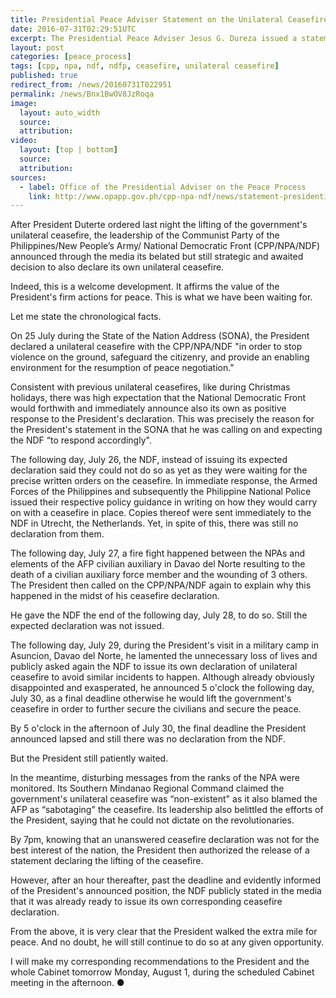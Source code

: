 ```yaml
---
title: Presidential Peace Adviser Statement on the Unilateral Ceasefire
date: 2016-07-31T02:29:51UTC
excerpt: The Presidential Peace Adviser Jesus G. Dureza issued a statement regarding the unilateral ceasefire issued by the President and the succeeding events leading to the declaration of lifting the government initiated unilateral ceasefire.
layout: post
categories: [peace_process]
tags: [cpp, npa, ndf, ndfp, ceasefire, unilateral ceasefire]
published: true
redirect_from: /news/20160731T022951
permalink: /news/Bnx1BwOV8JzRoqa
image:
  layout: auto_width
  source: 
  attribution: 
video:
  layout: [top | bottom]
  source: 
  attribution: 
sources:
  - label: Office of the Presidential Adviser on the Peace Process
    link: http://www.opapp.gov.ph/cpp-npa-ndf/news/statement-presidential-peace-adviser-jesus-g-dureza-unilateral-ceasefire
---
```


After President Duterte ordered last night the lifting of the government's unilateral ceasefire, the leadership of the Communist Party of the Philippines/New People’s Army/ National Democratic Front (CPP/NPA/NDF) announced through the media its belated but still strategic and awaited decision to also declare its own unilateral ceasefire.

Indeed, this is a welcome development. It affirms the value of the President's firm actions for peace. This is what we have been waiting for.

Let me state the chronological facts.

On 25 July during the State of the Nation Address (SONA), the President declared a unilateral ceasefire with the CPP/NPA/NDF "in order to stop violence on the ground, safeguard the citizenry, and provide an enabling environment for the resumption of peace negotiation."
 
Consistent with previous unilateral ceasefires, like during Christmas holidays, there was high expectation that the National Democratic Front would forthwith and immediately announce also its own as positive response to the President's declaration. This was precisely the reason for the President's statement in the SONA that he was calling on and expecting the NDF “to respond accordingly".
 
The following day, July 26, the NDF, instead of issuing its expected declaration said they could not do so as yet as they were waiting for the precise written orders on the ceasefire. In immediate response, the Armed Forces of the Philippines and subsequently the Philippine National Police issued their respective policy guidance in writing on how they would carry on with a ceasefire in place. Copies thereof were sent immediately to the NDF in Utrecht, the Netherlands. Yet, in spite of this, there was still no declaration from them.
 
The following day, July 27, a fire fight happened between the NPAs and elements of the AFP civilian auxiliary in Davao del Norte resulting to the death of a civilian auxiliary force member and the wounding of 3 others. The President then called on the CPP/NPA/NDF again to explain why this happened in the midst of his ceasefire declaration.
 
He gave the NDF the end of the following day, July 28, to do so. Still the expected declaration was not issued.
 
The following day, July 29, during the President's visit in a military camp in Asuncion, Davao del Norte, he lamented the unnecessary loss of lives and publicly asked again the NDF to issue its own declaration of unilateral ceasefire to avoid similar incidents to happen. Although already obviously disappointed and exasperated, he announced 5 o'clock the following day, July 30, as a final deadline otherwise he would lift the government's ceasefire in order to further secure the civilians and secure the peace.
 
By 5 o'clock in the afternoon of July 30, the final deadline the President announced lapsed and still there was no declaration from the NDF.
 
But the President still patiently waited.
 
In the meantime, disturbing messages from the ranks of the NPA were monitored. Its Southern Mindanao Regional Command claimed the government's unilateral ceasefire was “non-existent" as it also blamed the AFP as “sabotaging" the ceasefire. Its leadership also belittled the efforts of the President, saying that he could not dictate on the revolutionaries.
 
By 7pm, knowing that an unanswered ceasefire declaration was not for the best interest of the nation, the President then authorized the release of a statement declaring the lifting of the ceasefire.
 
However, after an hour thereafter, past the deadline and evidently informed of the President's announced position, the NDF publicly stated in the media that it was already ready to issue its own corresponding ceasefire declaration.
 
From the above, it is very clear that the President walked the extra mile for peace. And no doubt, he will still continue to do so at any given opportunity.
 
I will make my corresponding recommendations to the President and the whole Cabinet tomorrow Monday, August 1, during the scheduled Cabinet meeting in the afternoon.
&#x25cf;


